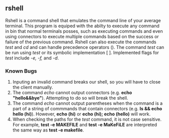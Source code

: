 ## rshell

Rshell is a command shell that emulates the command line of your average terminal. This program is equiped with the abilty to execute any command in bin that normal terminals posses, such as executing commands and even using connectors to execute multiple commands based on the success or failure of the previous command. Rshell can also execute the commands _test_ and _cd_ and can handle precedence operators (). The command _test_ can be run using _test_ or its symbolic implementation [ ]. Implemented flags for _test_ include _-e, -f,_ and _-d_. 

### Known Bugs
1. Inputing an invalid command breaks our shell, so you will have to close the client manually.  
2. The command _echo_ cannot output connectors (e.g. **echo "hello&&bye"**). Attempting to do so will break the shell.  
3. The command _echo_ cannot output parentheses when the command is a part of a string of commmands that contain connectors (e.g. **ls && echo hello (hi)**). However, **echo (hi)** or **echo (hi); echo (hello)** will work.  
4. When checking the paths for the _test_ command, it is not case sensitive. For example, **test -e MAKEFILE** and **test -e MaKeFiLE** are interpreted the same way as **test -e makefile**.  

